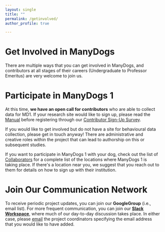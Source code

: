 ```yaml
---
layout: single
title: ""
permalink: /getinvolved/
author_profile: true

---
```


# Get Involved in ManyDogs

There are multiple ways that you can get involved in ManyDogs, and contributors at all stages of their careers (Undergraduate to Professor Emeritus) are very welcome to join us. 

# Participate in ManyDogs 1
At this time, **we have an open call for contributors** who are able to collect data for MD1. If your research site would like to sign up, please read the [Manual](https://docs.google.com/document/d/1iuYElQSssoOMVC3nu7BLrFZovoM0TIEqmGM1bUaYbpo/edit?usp=sharing)  before registering through our [Contributor Sign-Up Survey](https://bit.ly/2OQujZZ).

If you would like to get involved but do not have a site for behavioural data collection, please get in touch anyway! There are administrative and creative roles within the project that can lead to authorship on this or subsequent studies. 

If you want to participate in ManyDogs 1 with your dog, check out the list of [Collaborators](/collaborators) for a complete list of the locations where ManyDogs 1 is taking place. If there's a location near you, we suggest that you reach out to them for details on how to sign up with their institution.

# Join Our Communication Network

To receive periodic project updates, you can join our **GoogleGroup** (i.e., email list). For more frequent communication, you can join our [**Slack Workspace**](https://manydogsproject.slack.com), where much of our day-to-day discussion takes place. In either case, please [email](mailto:manydogsproject@gmail.com) the project coordinators specifying the email address that you would like to have added.
